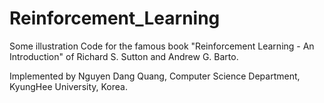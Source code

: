 # Reinforcement_Learning

Some illustration Code for the famous book "Reinforcement Learning - An Introduction" of Richard S. Sutton and Andrew G. Barto.

Implemented by Nguyen Dang Quang, Computer Science Department, KyungHee University, Korea.
